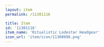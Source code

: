 ```yaml
---
layout: item
permalink: /11301116

title: Item
id: '11301116'
item_name: 'Ritualistic Lodestar Headgear'
icon_url: 'item/icon/11300696.png'
---
```

